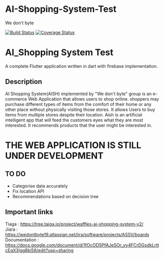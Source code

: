 # AI-Shopping-System-Test
We don't byte

[![Build Status](https://www.travis-ci.com/waffles-code/AI-Shopping-System.svg?token=dcpaWhHWGZ4Cqqonf66J&branch=main)](https://www.travis-ci.com/waffles-code/AI-Shopping-System)
[![Coverage Status](https://coveralls.io/repos/github/waffles-code/waffles-code-AI-Shopping-System-v2/badge.svg?branch=main)](https://coveralls.io/github/waffles-code/waffles-code-AI-Shopping-System-v2?branch=main)

<!-- [![CI](https://github.com/Hardi-hood/AI-Shopping-System/actions/workflows/main.yml/badge.svg)](https://github.com/Hardi-hood/AI-Shopping-System/actions/workflows/main.yml) -->

# AI_Shopping System Test

A complete Flutter application written in dart with firebase implementation.


## Description

AI Shopping System(AISH) implemented by "We don't byte" group is an e-commerce Web Application that allows users to shop online. 
shoppers may purchase different types of items from the comfort of their home or any other place without physically
visiting those stores. It allows Users to buy items from multiple stores despite their location. Aish is an artificial intelligent
app that will feed the customers eyes what they are most interested. It recommends products that the user might be interested in.

# THE WEB APPLICATION IS STILL UNDER DEVELOPMENT

## TO DO 
- Categorise data accurately
- Fix location API
- Recommendations based on decision tree

## Important links
Tiaga : https://tree.taiga.io/project/waffles-ai-shopping-system-v2/ <br />
Jiara : https://wedontbyte19.atlassian.net/jira/software/projects/ASSV/boards <br />
Documentation : https://docs.google.com/document/d/1fOcOD5PfAJeSOr_vy4FCrDGsdkLrttcEqX3IggBki58/edit?usp=sharing
